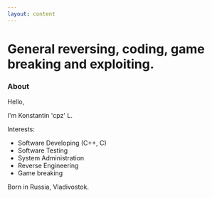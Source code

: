 ```yaml
---
layout: content
---
```


# General reversing, coding, game breaking and exploiting.

### About

Hello,

I'm Konstantin 'cpz' L.

Interests:
* Software Developing (C++, C)
* Software Testing
* System Administration
* Reverse Engineering
* Game breaking

Born in Russia, Vladivostok.
